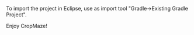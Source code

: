 To import the project in Eclipse, use as import tool "Gradle->Existing Gradle Project".

Enjoy CropMaze!